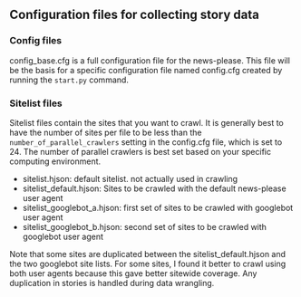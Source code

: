 ## Configuration files for collecting story data

### Config files

config_base.cfg is a full configuration file for the news-please.  This file will be the basis for a 
specific configuration file named config.cfg created by running the `start.py` command.

### Sitelist files

Sitelist files contain the sites that you want to crawl.  It is generally
best to have the number of sites per file to be less than the `number_of_parallel_crawlers` setting
in the config.cfg file, which is set to 24.  The number of parallel crawlers is best set based on 
your specific computing environment.

* sitelist.hjson: default sitelist.  not actually used in crawling
* sitelist_default.hjson: Sites to be crawled with the default news-please user agent
* sitelist_googlebot_a.hjson: first set of sites to be crawled with googlebot user agent
* sitelist_googlebot_b.hjson: second set of sites to be crawled with googlebot user agent

Note that some sites are duplicated between the sitelist_default.hjson and the two googlebot site lists.  For some sites,
I found it better to crawl using both user agents because this gave better sitewide coverage.
Any duplication in stories is handled during data wrangling.